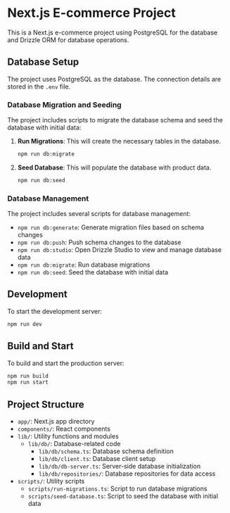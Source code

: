 # Next.js E-commerce Project

This is a Next.js e-commerce project using PostgreSQL for the database and Drizzle ORM for database operations.

## Database Setup

The project uses PostgreSQL as the database. The connection details are stored in the `.env` file.

### Database Migration and Seeding

The project includes scripts to migrate the database schema and seed the database with initial data:

1. **Run Migrations**: This will create the necessary tables in the database.
   ```bash
   npm run db:migrate
   ```

2. **Seed Database**: This will populate the database with product data.
   ```bash
   npm run db:seed
   ```

### Database Management

The project includes several scripts for database management:

- `npm run db:generate`: Generate migration files based on schema changes
- `npm run db:push`: Push schema changes to the database
- `npm run db:studio`: Open Drizzle Studio to view and manage database data
- `npm run db:migrate`: Run database migrations
- `npm run db:seed`: Seed the database with initial data

## Development

To start the development server:

```bash
npm run dev
```

## Build and Start

To build and start the production server:

```bash
npm run build
npm run start
```

## Project Structure

- `app/`: Next.js app directory
- `components/`: React components
- `lib/`: Utility functions and modules
  - `lib/db/`: Database-related code
    - `lib/db/schema.ts`: Database schema definition
    - `lib/db/client.ts`: Database client setup
    - `lib/db/db-server.ts`: Server-side database initialization
    - `lib/db/repositories/`: Database repositories for data access
- `scripts/`: Utility scripts
  - `scripts/run-migrations.ts`: Script to run database migrations
  - `scripts/seed-database.ts`: Script to seed the database with initial data
